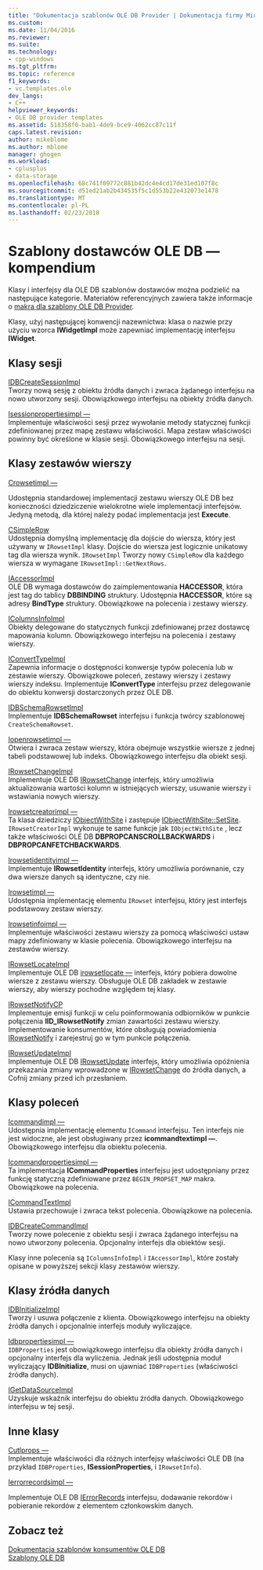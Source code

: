 ```yaml
---
title: "Dokumentacja szablonów OLE DB Provider | Dokumentacja firmy Microsoft"
ms.custom: 
ms.date: 11/04/2016
ms.reviewer: 
ms.suite: 
ms.technology:
- cpp-windows
ms.tgt_pltfrm: 
ms.topic: reference
f1_keywords:
- vc.templates.ole
dev_langs:
- C++
helpviewer_keywords:
- OLE DB provider templates
ms.assetid: 518358f0-bab1-4de9-bce9-4062cc87c11f
caps.latest.revision: 
author: mikeblome
ms.author: mblome
manager: ghogen
ms.workload:
- cplusplus
- data-storage
ms.openlocfilehash: 68c741f09772c881b42dc4e4cd17de31ed107f8c
ms.sourcegitcommit: d51ed21ab2b434535f5c1d553b22e432073e1478
ms.translationtype: MT
ms.contentlocale: pl-PL
ms.lasthandoff: 02/23/2018
---
```

# <a name="ole-db-provider-templates-reference"></a>Szablony dostawców OLE DB — kompendium
Klasy i interfejsy dla OLE DB szablonów dostawców można podzielić na następujące kategorie. Materiałów referencyjnych zawiera także informacje o [makra dla szablony OLE DB Provider](../../data/oledb/macros-for-ole-db-provider-templates.md).  
  
 Klasy, użyj następującej konwencji nazewnictwa: klasa o nazwie przy użyciu wzorca **IWidgetImpl** może zapewniać implementację interfejsu **IWidget**.  
  
## <a name="session-classes"></a>Klasy sesji  
 [IDBCreateSessionImpl](../../data/oledb/idbcreatesessionimpl-class.md)  
 Tworzy nową sesję z obiektu źródła danych i zwraca żądanego interfejsu na nowo utworzony sesji. Obowiązkowego interfejsu na obiekty źródła danych.  
  
 [Isessionpropertiesimpl —](../../data/oledb/isessionpropertiesimpl-class.md)  
 Implementuje właściwości sesji przez wywołanie metody statycznej funkcji zdefiniowanej przez mapę zestawu właściwości. Mapa zestaw właściwości powinny być określone w klasie sesji. Obowiązkowego interfejsu na sesji.  
  
## <a name="rowset-classes"></a>Klasy zestawów wierszy  
 [Crowsetimpl —](../../data/oledb/crowsetimpl-class.md)  
  
 Udostępnia standardowej implementacji zestawu wierszy OLE DB bez konieczności dziedziczenie wielokrotne wiele implementacji interfejsów. Jedyną metodą, dla której należy podać implementacja jest **Execute**.  
  
 [CSimpleRow](../../data/oledb/csimplerow-class.md)  
 Udostępnia domyślną implementację dla dojście do wiersza, który jest używany w `IRowsetImpl` klasy. Dojście do wiersza jest logicznie unikatowy tag dla wiersza wynik. `IRowsetImpl` Tworzy nowy `CSimpleRow` dla każdego wiersza w wymagane `IRowsetImpl::GetNextRows`.  
  
 [IAccessorImpl](../../data/oledb/iaccessorimpl-class.md)  
 OLE DB wymaga dostawców do zaimplementowania **HACCESSOR**, która jest tag do tablicy **DBBINDING** struktury. Udostępnia **HACCESSOR**, które są adresy **BindType** struktury. Obowiązkowe na polecenia i zestawy wierszy.  
  
 [IColumnsInfoImpl](../../data/oledb/icolumnsinfoimpl-class.md)  
 Obiekty delegowane do statycznych funkcji zdefiniowanej przez dostawcę mapowania kolumn. Obowiązkowego interfejsu na polecenia i zestawy wierszy.  
  
 [IConvertTypeImpl](../../data/oledb/iconverttypeimpl-class.md)  
 Zapewnia informacje o dostępności konwersje typów polecenia lub w zestawie wierszy. Obowiązkowe poleceń, zestawy wierszy i zestawy wierszy indeksu. Implementuje **IConvertType** interfejsu przez delegowanie do obiektu konwersji dostarczonych przez OLE DB.  
  
 [IDBSchemaRowsetImpl](../../data/oledb/idbschemarowsetimpl-class.md)  
 Implementuje **IDBSchemaRowset** interfejsu i funkcja twórcy szablonowej `CreateSchemaRowset`.  
  
 [Iopenrowsetimpl —](../../data/oledb/iopenrowsetimpl-class.md)  
 Otwiera i zwraca zestaw wierszy, która obejmuje wszystkie wiersze z jednej tabeli podstawowej lub indeks. Obowiązkowego interfejsu dla obiekt sesji.  
  
 [IRowsetChangeImpl](../../data/oledb/irowsetchangeimpl-class.md)  
 Implementuje OLE DB [IRowsetChange](https://msdn.microsoft.com/en-us/library/ms715790.aspx) interfejs, który umożliwia aktualizowania wartości kolumn w istniejących wierszy, usuwanie wierszy i wstawiania nowych wierszy.  
  
 [Irowsetcreatorimpl —](../../data/oledb/irowsetcreatorimpl-class.md)  
 Ta klasa dziedziczy [IObjectWithSite](http://msdn.microsoft.com/library/windows/desktop/ms693765) i zastępuje [IObjectWithSite::SetSite](http://msdn.microsoft.com/library/windows/desktop/ms683869). `IRowsetCreatorImpl` wykonuje te same funkcje jak `IObjectWithSite` , lecz także właściwości OLE DB **DBPROPCANSCROLLBACKWARDS** i **DBPROPCANFETCHBACKWARDS**.  
  
 [Irowsetidentityimpl —](../../data/oledb/irowsetidentityimpl-class.md)  
 Implementuje **IRowsetIdentity** interfejs, który umożliwia porównanie, czy dwa wiersze danych są identyczne, czy nie.  
  
 [Irowsetimpl —](../../data/oledb/irowsetimpl-class.md)  
 Udostępnia implementację elementu `IRowset` interfejsu, który jest interfejs podstawowy zestaw wierszy.  
  
 [Irowsetinfoimpl —](../../data/oledb/irowsetinfoimpl-class.md)  
 Implementuje właściwości zestawu wierszy za pomocą właściwości ustaw mapy zdefiniowany w klasie polecenia. Obowiązkowego interfejsu na zestawów wierszy.  
  
 [IRowsetLocateImpl](../../data/oledb/irowsetlocateimpl-class.md)  
 Implementuje OLE DB [irowsetlocate —](https://msdn.microsoft.com/en-us/library/ms721190.aspx) interfejs, który pobiera dowolne wiersze z zestawu wierszy. Obsługuje OLE DB zakładek w zestawie wierszy, aby wierszy pochodne względem tej klasy.  
  
 [IRowsetNotifyCP](../../data/oledb/irowsetnotifycp-class.md)  
 Implementuje emisji funkcji w celu poinformowania odbiorników w punkcie połączenia **IID_IRowsetNotify** zmian zawartości zestawu wierszy. Implementowanie konsumentów, które obsługują powiadomienia [IRowsetNotify](https://msdn.microsoft.com/en-us/library/ms712959.aspx) i zarejestruj go w tym punkcie połączenia.  
  
 [IRowsetUpdateImpl](../../data/oledb/irowsetupdateimpl-class.md)  
 Implementuje OLE DB [IRowsetUpdate](https://msdn.microsoft.com/en-us/library/ms714401.aspx) interfejs, który umożliwia opóźnienia przekazania zmiany wprowadzone w [IRowsetChange](https://msdn.microsoft.com/en-us/library/ms715790.aspx) do źródła danych, a Cofnij zmiany przed ich przesłaniem.  
  
## <a name="command-classes"></a>Klasy poleceń  
 [Icommandimpl —](../../data/oledb/icommandimpl-class.md)  
 Udostępnia implementację elementu `ICommand` interfejsu. Ten interfejs nie jest widoczne, ale jest obsługiwany przez **icommandtextimpl —**. Obowiązkowego interfejsu dla obiektu polecenia.  
  
 [Icommandpropertiesimpl —](../../data/oledb/icommandpropertiesimpl-class.md)  
 Ta implementacja **ICommandProperties** interfejsu jest udostępniany przez funkcję statyczną zdefiniowane przez `BEGIN_PROPSET_MAP` makra. Obowiązkowe na polecenia.  
  
 [ICommandTextImpl](../../data/oledb/icommandtextimpl-class.md)  
 Ustawia przechowuje i zwraca tekst polecenia. Obowiązkowe na polecenia.  
  
 [IDBCreateCommandImpl](../../data/oledb/idbcreatecommandimpl-class.md)  
 Tworzy nowe polecenie z obiektu sesji i zwraca żądanego interfejsu na nowo utworzony polecenia. Opcjonalny interfejs dla obiektów sesji.  
  
 Klasy inne polecenia są `IColumnsInfoImpl` i `IAccessorImpl`, które zostały opisane w powyższej sekcji klasy zestawów wierszy.  
  
## <a name="data-source-classes"></a>Klasy źródła danych  
 [IDBInitializeImpl](../../data/oledb/idbinitializeimpl-class.md)  
 Tworzy i usuwa połączenie z klienta. Obowiązkowego interfejsu na obiekty źródła danych i opcjonalnie interfejs moduły wyliczające.  
  
 [Idbpropertiesimpl —](../../data/oledb/idbpropertiesimpl-class.md)  
 `IDBProperties` jest obowiązkowego interfejsu dla obiekty źródła danych i opcjonalny interfejs dla wyliczenia. Jednak jeśli udostępnia moduł wyliczający **IDBInitialize**, musi on ujawniać `IDBProperties` (właściwości źródła danych).  
  
 [IGetDataSourceImpl](../../data/oledb/igetdatasourceimpl-class.md)  
 Uzyskuje wskaźnik interfejsu do obiektu źródła danych. Obowiązkowego interfejsu w tej sesji.  
  
## <a name="other-classes"></a>Inne klasy  
 [Cutlprops —](../../data/oledb/cutlprops-class.md)  
 Implementuje właściwości dla różnych interfejsy właściwości OLE DB (na przykład `IDBProperties`, **ISessionProperties**, i `IRowsetInfo`).  
  
 [Ierrorrecordsimpl —](../../data/oledb/ierrorrecordsimpl-class.md)  
  
 Implementuje OLE DB [IErrorRecords](https://msdn.microsoft.com/en-us/library/ms718112.aspx) interfejsu, dodawanie rekordów i pobieranie rekordów z elementem członkowskim danych.  
  
## <a name="see-also"></a>Zobacz też  
 [Dokumentacja szablonów konsumentów OLE DB](../../data/oledb/ole-db-consumer-templates-reference.md)   
 [Szablony OLE DB](../../data/oledb/ole-db-templates.md)
